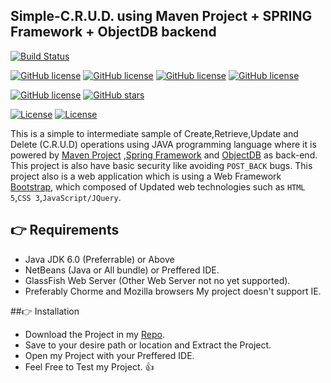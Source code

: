 ## Simple-C.R.U.D. using Maven Project + SPRING Framework + ObjectDB backend

[![Build Status](https://travis-ci.org/clydegold8/Simple-MAVEN-SPRING-OBJECTDB-CRUD.svg?branch=master)](https://travis-ci.org/clydegold8/Simple-MAVEN-SPRING-OBJECTDB-CRUD)


[![GitHub license](https://img.shields.io/badge/Platform-Windows%20%7C%20IOS%20%7C%20Linux-yellow.svg)](https://github.com/clydegold8/Simple-MAVEN-SPRING-OBJECTDB-CRUD)
[![GitHub license](https://img.shields.io/badge/Spring%20Framework-4.3.1%20Current%20GA-green.svg)](https://projects.spring.io/spring-framework/)
[![GitHub license](https://img.shields.io/badge/Maven-3.3.9-yellow.svg)](https://maven.apache.org/index.html)
[![GitHub license](https://img.shields.io/badge/JAVA-Version%208%20Update%2091-yellowgreen.svg)](https://java.com/en/)


[![GitHub license](https://img.shields.io/badge/license-MIT-blue.svg)](https://raw.githubusercontent.com/clydegold8/Simple-MAVEN-SPRING-OBJECTDB-CRUD/master/LICENSE)
[![GitHub stars](https://img.shields.io/github/stars/clydegold8/Simple-MAVEN-SPRING-OBJECTDB-CRUD.svg)](https://github.com/clydegold8/Simple-MAVEN-SPRING-OBJECTDB-CRUD/stargazers)


[![License](https://www.w3.org/Icons/valid-html401)]()
[![License](https://www.w3.org/Icons/valid-css2)]()



This is a simple to intermediate sample of Create,Retrieve,Update and Delete (C.R.U.D) operations using JAVA programming language where it is powered by [Maven Project](http://maven.apache.org/#) ,[Spring Framework](https://projects.spring.io/spring-framework/) and [ObjectDB](http://www.objectdb.com/) as back-end. This project is also have basic security like avoiding <code>POST_BACK</code> bugs. This project also is a web application which is using a Web Framework [Bootstrap](http://getbootstrap.com/), which composed of Updated web technologies such as <code>HTML 5</code>,<code>CSS 3</code>,<code>JavaScript/JQuery</code>.


## :point_right: Requirements
*   Java JDK 6.0 (Preferrable) or Above
*   NetBeans (Java or All bundle) or Preffered IDE.
*   GlassFish Web Server (Other Web Server not no yet supported).
*   Preferably Chorme and Mozilla browsers My project doesn't support IE. 

##:point_right: Installation
*   Download the Project in my [Repo](https://github.com/clydegold8/Simple-MAVEN-SPRING-OBJECTDB-CRUD/archive/master.zip).
*   Save to your desire path or location and Extract the Project.
*   Open my Project with your Preffered IDE.
*   Feel Free to Test my Project. :+1:

